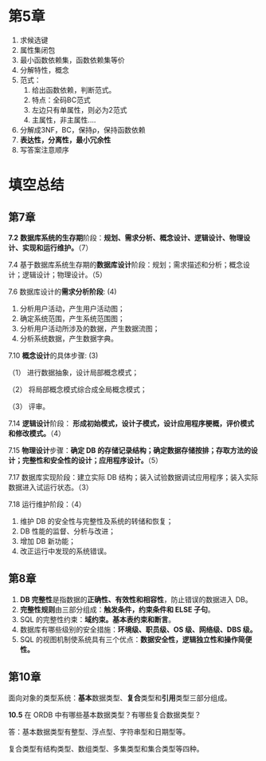# 第5章

1. 求候选键
2. 属性集闭包
3. 最小函数依赖集，函数依赖集等价
4. 分解特性，概念
5. 范式：
   1. 给出函数依赖，判断范式。
   2. 特点：全码BC范式
   3. 左边只有单属性，则必为2范式
   4. 主属性，非主属性....
6. 分解成3NF，BC，保持ρ，保持函数依赖
7. **表达性，分离性，最小冗余性**
8. 写答案注意顺序

# 填空总结

## 第7章

**7.2** **数据库系统的生存期**阶段：**规划、需求分析、概念设计、逻辑设计、物理设计、实现和运行维护。**（7）

7.4 基于数据库系统生存期的**数据库设计**阶段：规划；需求描述和分析；概念设计；逻辑设计；物理设计。（5）

7.6 数据库设计的**需求分析阶段**:  (4)

1. 分析用户活动，产生用户活动图；
2. 确定系统范围，产生系统范围图；
3. 分析用户活动所涉及的数据，产生数据流图；
4. 分析系统数据，产生数据字典。

7.10 **概念设计**的具体步骤:  (3)

（1） 进行数据抽象，设计局部概念模式；

（2） 将局部概念模式综合成全局概念模式；

（3） 评审。

7.14 **逻辑设计**阶段： **形成初始模式，设计子模式，设计应用程序梗概，评价模式和修改模式。**（4）

7.15 **物理设计**步骤：**确定 DB 的存储记录结构；确定数据存储按排；存取方法的设计；完整性和安全性的设计；应用程序设计。**（5）

7.17 数据库实现阶段：建立实际 DB 结构；装入试验数据调试应用程序；装入实际数据进入试运行状态。（3）

7.18 运行维护阶段：（4）

1. 维护 DB 的安全性与完整性及系统的转储和恢复；
2. DB 性能的监督、分析与改进；
3. 增加 DB 新功能；
4. 改正运行中发现的系统错误。

## 第8章

1.  **DB 完整性**是指数据的**正确性、有效性和相容性**，防止错误的数据进入 DB。
2. **完整性规则**由三部分组成：**触发条件，约束条件和 ELSE 子句**。
3. SQL 的完整性约束：**域约束。基本表约束和断言**。
4. 数据库有哪些级别的安全措施：**环境级、职员级、OS 级、网络级、DBS 级。**
5. SQL 的视图机制使系统具有三个优点：**数据安全性，逻辑独立性和操作简便性。**

## 第10章

面向对象的类型系统：**基本**数据类型、**复合**类型和**引用**类型三部分组成。

**10.5** 在 ORDB 中有哪些基本数据类型？有哪些复合数据类型？

答：基本数据类型有整型、浮点型、字符串型和日期型等。

复合类型有结构类型、数组类型、多集类型和集合类型等四种。

